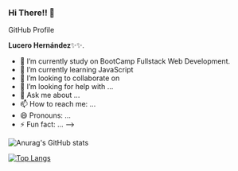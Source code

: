 ### Hi There!! 👋

GitHub Profile

**Lucero Hernández**✨✨.

- 🔭 I’m currently study on BootCamp Fullstack Web Development.
- 🌱 I’m currently learning JavaScript
- 👯 I’m looking to collaborate on 
- 🤔 I’m looking for help with ...
- 💬 Ask me about ...
- 📫 How to reach me: ...
- 😄 Pronouns: ...
- ⚡ Fun fact: ...
-->

<!-- [![Anurag's GitHub stats](https://github-readme-stats.vercel.app/api?username=Luheriver)](https://github.com/Luheriver/github-readme-stats&include_all_commits=true) -->

![Anurag's GitHub stats](https://github-readme-stats.vercel.app/api?username=Luheriver&show_icons=true&theme=radical&include_all_commits=true)

[![Top Langs](https://github-readme-stats.vercel.app/api/top-langs/?username=Luheriver&layout=compact)](https://github.com/Luheriver/github-readme-stats)
